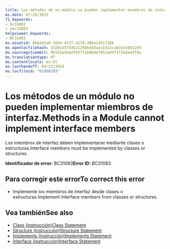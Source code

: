 ```yaml
---
title: Los métodos de un módulo no pueden implementar miembros de interfaz.
ms.date: 07/20/2015
f1_keywords:
- bc31083
- vbc31083
helpviewer_keywords:
- BC31083
ms.assetid: 0b6a42a0-16bd-4727-a178-48be145172bb
ms.openlocfilehash: 3320cb57d3b21266bd28aacb3a2ca831e1081289
ms.sourcegitcommit: 9b552addadfb57fab0b9e7852ed4f1f1b8a42f8e
ms.translationtype: HT
ms.contentlocale: es-ES
ms.lasthandoff: 04/23/2019
ms.locfileid: "61958293"
---
```

# <a name="methods-in-a-module-cannot-implement-interface-members"></a><span data-ttu-id="26b98-102">Los métodos de un módulo no pueden implementar miembros de interfaz.</span><span class="sxs-lookup"><span data-stu-id="26b98-102">Methods in a Module cannot implement interface members</span></span>
<span data-ttu-id="26b98-103">Los miembros de interfaz deben implementarse mediante clases o estructuras.</span><span class="sxs-lookup"><span data-stu-id="26b98-103">Interface members must be implemented by classes or structures.</span></span>  
  
 <span data-ttu-id="26b98-104">**Identificador de error:** BC31083</span><span class="sxs-lookup"><span data-stu-id="26b98-104">**Error ID:** BC31083</span></span>  
  
## <a name="to-correct-this-error"></a><span data-ttu-id="26b98-105">Para corregir este error</span><span class="sxs-lookup"><span data-stu-id="26b98-105">To correct this error</span></span>  
  
- <span data-ttu-id="26b98-106">Implemente los miembros de interfaz desde clases o estructuras.</span><span class="sxs-lookup"><span data-stu-id="26b98-106">Implement interface members from classes or structures.</span></span>  
  
## <a name="see-also"></a><span data-ttu-id="26b98-107">Vea también</span><span class="sxs-lookup"><span data-stu-id="26b98-107">See also</span></span>

- [<span data-ttu-id="26b98-108">Class (instrucción)</span><span class="sxs-lookup"><span data-stu-id="26b98-108">Class Statement</span></span>](../../visual-basic/language-reference/statements/class-statement.md)
- [<span data-ttu-id="26b98-109">Structure (instrucción)</span><span class="sxs-lookup"><span data-stu-id="26b98-109">Structure Statement</span></span>](../../visual-basic/language-reference/statements/structure-statement.md)
- [<span data-ttu-id="26b98-110">Implements (instrucción)</span><span class="sxs-lookup"><span data-stu-id="26b98-110">Implements Statement</span></span>](../../visual-basic/language-reference/statements/implements-statement.md)
- [<span data-ttu-id="26b98-111">Interface (instrucción)</span><span class="sxs-lookup"><span data-stu-id="26b98-111">Interface Statement</span></span>](../../visual-basic/language-reference/statements/interface-statement.md)
